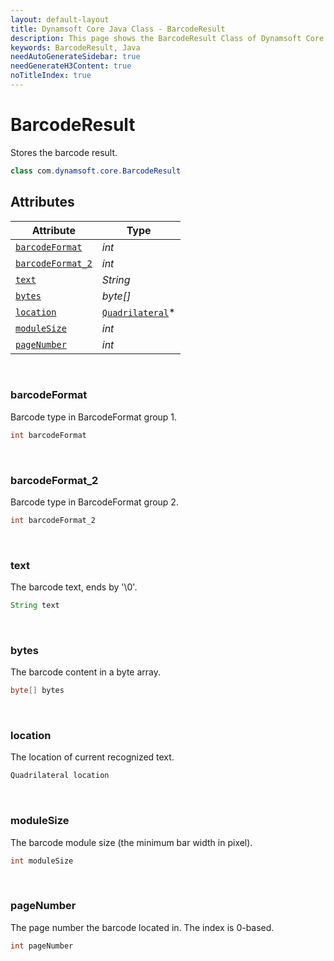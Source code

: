 ```yaml
---
layout: default-layout
title: Dynamsoft Core Java Class - BarcodeResult
description: This page shows the BarcodeResult Class of Dynamsoft Core for Java Language.
keywords: BarcodeResult, Java
needAutoGenerateSidebar: true
needGenerateH3Content: true
noTitleIndex: true
---
```



# BarcodeResult
Stores the barcode result.

```java
class com.dynamsoft.core.BarcodeResult
```

## Attributes
  
| Attribute | Type |
|---------- | ---- |
| [`barcodeFormat`](#barcodeformat) | *int* |
| [`barcodeFormat_2`](#barcodeformat_2) | *int* |
| [`text`](#text) | *String* |
| [`bytes`](#bytes) | *byte[]* |
| [`location`](#location) | [`Quadrilateral`](quadrilateral.md)\* |
| [`moduleSize`](#modulesize) | *int* |
| [`pageNumber`](#pagenumber) | *int* |


&nbsp;

### barcodeFormat
Barcode type in BarcodeFormat group 1.
```java
int barcodeFormat
```

&nbsp;

### barcodeFormat_2
Barcode type in BarcodeFormat group 2.
```java
int barcodeFormat_2
```

&nbsp;

### text
The barcode text, ends by '\0'.
```java
String text
```

&nbsp;

### bytes
The barcode content in a byte array.
```java
byte[] bytes
```

&nbsp;

### location
The location of current recognized text.
```java
Quadrilateral location
```

&nbsp;

### moduleSize
The barcode module size (the minimum bar width in pixel).
```java
int moduleSize
```

&nbsp;

### pageNumber
The page number the barcode located in. The index is 0-based.
```java
int pageNumber
```